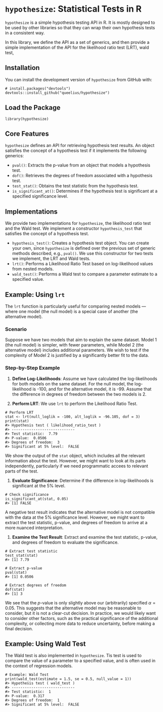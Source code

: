 `hypothesize`: Statistical Tests in R
=====================================

`hypothesize` is a simple hypothesis testing API in R. It is mostly
designed to be used by other libraries so that they can wrap their own
hypothesis tests in a consistent way.

In this library, we define the API as a set of generics, and then
provide a simple implementation of the API for the likelihood ratio
test (LRT), wald test, 

Installation
------------

You can install the development version of `hypothesize` from GitHub
with:

    # install.packages("devtools")
    devtools::install_github("queelius/hypothesize")

Load the Package
----------------

    library(hypothesize)

Core Features
-------------

`hypothesize` defines an API for retrieving hypothesis test results. An object
satisfies the concept of a hypothesis test if it implements the following generics:

-   `pval()`: Extracts the p-value from an object that models a hypothesis test.
-   `dof()`: Retrieves the degrees of freedom associated with a
    hypothesis test.
-   `test_stat()`: Obtains the test statistic from the hypothesis test.
-   `is_significant_at()`: Determines if the hypothesis test is
    significant at a specified significance level.

Implementations
---------------

We provide two implementations for `hypothesize`, the likelihood ratio test
and the Wald test. We implement a constructor `hypothesis_test` that satisfies
the concept of a hypothesis test.

-   `hypothesis_test()`: Creates a hypothesis test object. You can
    create your own, since `hypothesize` is defined over the previous
    set of generic methods described, e.g., `pval()`. We use this
    constructor for two tests we implement, the LRT and Wald tests.
-   `lrt()`: Performs a Likelihood Ratio Test based on log-likelihood
    values from nested models.
-   `wald_test()`: Performs a Wald test to compare a parameter estimate
    to a specified value.

Example: Using `lrt`
--------------------

The `lrt` function is particularly useful for comparing nested models —
where one model (the null model) is a special case of another (the
alternative model).

### Scenario

Suppose we have two models that aim to explain the same dataset. Model 1
(the null model) is simpler, with fewer parameters, while Model 2 (the
alternative model) includes additional parameters. We wish to test if
the complexity of Model 2 is justified by a significantly better fit to
the data.

### Step-by-Step Example

1.  **Define Log-Likelihoods**: Assume we have calculated the
    log-likelihoods for both models on the same dataset. For the null
    model, the log-likelihood is -100, and for the alternative model, it
    is -99. Assume that the difference in degrees of freedom between the
    two models is 2.

2.  **Perform LRT**: We use `lrt` to perform the Likelihood Ratio Test.

<!-- -->

    # Perform LRT
    stat <- lrt(null_loglik = -100, alt_loglik = -96.105, dof = 3)
    print(stat)
    #> Hypothesis test ( likelihood_ratio_test )
    #> -----------------------------
    #> Test statistic:  7.79 
    #> P-value:  0.0506 
    #> Degrees of freedom:  3 
    #> Significant at 5% level:  FALSE

We show the output of the `stat` object, which includes all the relevant
information about the test. However, we might want to look at its parts
independently, particularly if we need programmatic accees to relevant
parts of the test.

1.  **Evaluate Significance**: Determine if the difference in
    log-likelihoods is significant at the 5% level.

<!-- -->

    # Check significance
    is_significant_at(stat, 0.05)
    #> [1] FALSE

A negative test result indicates that the alternative model is not
compatible with the data at the 5% significance level. However, we might
want to extract the test statistic, p-value, and degrees of freedom to
arrive at a more nuanced interpretation.

1.  **Examine the Test Result**: Extract and examine the test statistic,
    p-value, and degrees of freedom to evaluate the significance.

<!-- -->

    # Extract test statistic
    test_stat(stat)
    #> [1] 7.79

    # Extract p-value
    pval(stat)
    #> [1] 0.0506

    # Extract degrees of freedom
    dof(stat)
    #> [1] 3

We see that the *p*-value is only slightly above our (arbitrarily)
specified *α* = 0.05. This suggests that the alternative model may be
reasonable to consider, but it is not a clear-cut decision. In practice,
we would likely want to consider other factors, such as the practical
significance of the additional complexity, or collecting more data to
reduce uncertainty, before making a final decision.

Example: Using Wald Test
------------------------

The Wald test is also implemented in `hypothesize`. Tis test is used to
compare the value of a parameter to a specified value, and is often used
in the context of regression models.

    # Example: Wald Test
    print(wald_test(estimate = 1.5, se = 0.5, null_value = 1))
    #> Hypothesis test ( wald_test )
    #> -----------------------------
    #> Test statistic:  1 
    #> P-value:  0.317 
    #> Degrees of freedom:  1 
    #> Significant at 5% level:  FALSE
